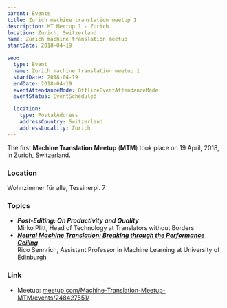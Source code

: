 ```yaml
---
parent: Events
title: Zurich machine translation meetup 1
description: MT Meetup 1 - Zurich
location: Zurich, Switzerland
name: Zurich machine translation meetup
startDate: 2018-04-19

seo:
  type: Event
  name: Zurich machine translation meetup 1
  startDate: 2018-04-19
  endDate: 2018-04-19
  eventAttendanceMode: OfflineEventAttendanceMode
  eventStatus: EventScheduled

  location:
    type: PostalAddress
    addressCountry: Switzerland
    addressLocality: Zurich
---
```


The first **Machine Translation Meetup** (**MTM**) took place on 19 April, 2018, in Zurich, Switzerland.

### Location

Wohnzimmer für alle, Tessinerpl. 7

### Topics

- ***Post-Editing: On Productivity and Quality*** <br>Mirko Plitt, Head of Technology at Translators without Borders
- [***Neural Machine Translation: Breaking through the Performance Ceiling***](https://homepages.inf.ed.ac.uk/rsennric/mtmeetup.pdf) <br>Rico Sennrich, Assistant Professor in Machine Learning at University of Edinburgh

### Link

- Meetup: [meetup.com/Machine-Translation-Meetup-MTM/events/248427551/](https://www.meetup.com/Machine-Translation-Meetup-MTM/events/248427551/)

